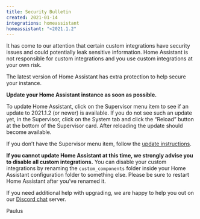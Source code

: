 ```yaml
---
title: Security Bulletin
created: 2021-01-14
integrations: homeassistant
homeassistant: "<2021.1.2"
---
```


It has come to our attention that certain custom integrations have security issues and could potentially leak sensitive information. Home Assistant is not responsible for custom integrations and you use custom integrations at your own risk.

The latest version of Home Assistant has extra protection to help secure your instance.

**Update your Home Assistant instance as soon as possible.**

To update Home Assistant, click on the Supervisor menu item to see if an update to 2021.1.2 (or newer) is available. If you do not see such an update yet, in the Supervisor, click on the System tab and click the “Reload” button at the bottom of the Supervisor card. After reloading the update should become available.

If you don’t have the Supervisor menu item, follow the [update instructions](/docs/installation/updating/).

**If you cannot update Home Assistant at this time, we strongly advise you to disable all custom integrations.** You can disable your custom integrations by renaming the `custom_components` folder inside your Home Assistant configuration folder to something else. Please be sure to restart Home Assistant after you’ve renamed it.

If you need additional help with upgrading, we are happy to help you out on our [Discord chat](/join-chat/) server.

Paulus
